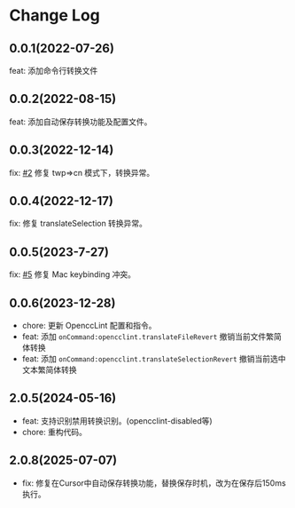 # Change Log

## 0.0.1(2022-07-26)

feat: 添加命令行转换文件

## 0.0.2(2022-08-15)

feat: 添加自动保存转换功能及配置文件。

## 0.0.3(2022-12-14)

fix: [#2](https://github.com/hddhyq/vscode-opencclint/issues/2) 修复 twp=>cn 模式下，转换异常。

## 0.0.4(2022-12-17)

fix: 修复 translateSelection 转换异常。

## 0.0.5(2023-7-27)

fix: [#5](https://github.com/hddhyq/vscode-opencclint/issues/5) 修复 Mac keybinding 冲突。

## 0.0.6(2023-12-28)

- chore: 更新 OpenccLint 配置和指令。
- feat: 添加 `onCommand:opencclint.translateFileRevert` 撤销当前文件繁简体转换
- feat: 添加 `onCommand:opencclint.translateSelectionRevert` 撤销当前选中文本繁简体转换

## 2.0.5(2024-05-16)

- feat: 支持识别禁用转换识别。(opencclint-disabled等)
- chore: 重构代码。

## 2.0.8(2025-07-07)

- fix: 修复在Cursor中自动保存转换功能，替换保存时机，改为在保存后150ms执行。